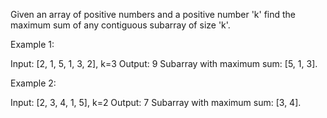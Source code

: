 Given an array of positive numbers and a positive number 'k'
find the maximum sum of any contiguous subarray of size 'k'.


Example 1:

Input: [2, 1, 5, 1, 3, 2], k=3
Output: 9
Subarray with maximum sum: [5, 1, 3].

Example 2:

Input: [2, 3, 4, 1, 5], k=2
Output: 7
Subarray with maximum sum: [3, 4].